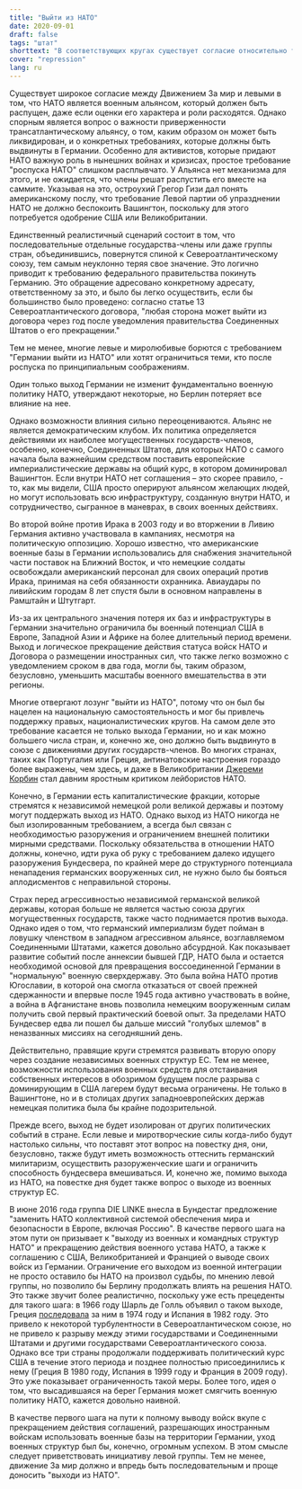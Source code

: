 ```yaml
---
title: "Выйти из НАТО"
date: 2020-09-01
draft: false
tags: "штат"
shorttext: "В соответствующих кругах существует согласие относительно того, что НАТО следует распустить как военный союз, даже если оценки его характера и роли расходятся."
cover: "repression"
lang: ru
---
```


Существует широкое согласие между Движением За мир и левыми в том, что НАТО является военным альянсом, который должен быть распущен, даже если оценки его характера и роли расходятся. Однако спорным является вопрос о важности приверженности трансатлантическому альянсу, о том, каким образом он может быть ликвидирован, и о конкретных требованиях, которые должны быть выдвинуты в Германии. Особенно для активистов, которые придают НАТО важную роль в нынешних войнах и кризисах, простое требование "роспуска НАТО" слишком расплывчато. У Альянса нет механизма для этого, и не ожидается, что члены решат распустить его вместе на саммите. Указывая на это, остроухий Грегор Гизи дал понять американскому послу, что требование Левой партии об упразднении НАТО не должно беспокоить Вашингтон, поскольку для этого потребуется одобрение США или Великобритании.

Единственный реалистичный сценарий состоит в том, что последовательные отдельные государства-члены или даже группы стран, объединившись, повернутся спиной к Североатлантическому союзу, тем самым неуклонно теряя свое значение. Это логично приводит к требованию федерального правительства покинуть Германию. Это обращение адресовано конкретному адресату, ответственному за это, и было бы легко осуществить, если бы большинство было проведено: согласно статье 13 Североатлантического договора, "любая сторона может выйти из договора через год после уведомления правительства Соединенных Штатов о его прекращении."

Тем не менее, многие левые и миролюбивые борются с требованием "Германии выйти из НАТО" или хотят ограничиться теми, кто после роспуска по принципиальным соображениям.

Один только выход Германии не изменит фундаментально военную политику НАТО, утверждают некоторые, но Берлин потеряет все влияние на нее.

Однако возможности влияния сильно переоцениваются. Альянс не является демократическим клубом. Их политика определяется действиями их наиболее могущественных государств-членов, особенно, конечно, Соединенных Штатов, для которых НАТО с самого начала была важнейшим средством поставить европейские империалистические державы на общий курс, в котором доминировал Вашингтон. Если внутри НАТО нет соглашения – это скорее правило, - то, как мы видели, США просто оперируют альянсом желающих людей, но могут использовать всю инфраструктуру, созданную внутри НАТО, и сотрудничество, сыгранное в маневрах, в своих военных действиях.

Во второй войне против Ирака в 2003 году и во вторжении в Ливию Германия активно участвовала в кампаниях, несмотря на политическую оппозицию. Хорошо известно, что американские военные базы в Германии использовались для снабжения значительной части поставок на Ближний Восток, и что немецкие солдаты освобождали американский персонал для своих операций против Ирака, принимая на себя обязанности охранника. Авиаудары по ливийским городам 8 лет спустя были в основном направлены в Рамштайн и Штутгарт.

Из-за их центрального значения потеря их баз и инфраструктуры в Германии значительно ограничила бы военный потенциал США в Европе, Западной Азии и Африке на более длительный период времени. Выход и логическое прекращение действия статуса войск НАТО и Договора о размещении иностранных сил, что также легко возможно с уведомлением сроком в два года, могли бы, таким образом, безусловно, уменьшить масштабы военного вмешательства в эти регионы.

Многие отвергают лозунг "выйти из НАТО", потому что он был бы нацелен на национальную самостоятельность и мог бы привлечь поддержку правых, националистических кругов. На самом деле это требование касается не только выхода Германии, но и как можно большего числа стран, и, конечно же, оно должно быть выдвинуто в союзе с движениями других государств-членов. Во многих странах, таких как Португалия или Греция, антинатовские настроения гораздо более выражены, чем здесь, и даже в Великобритании [Джереми Корбин](https://www.telegraph.co.uk/news/politics/Jeremy_Corbyn/11829048/Jeremy-Corbyn-backtracks-on-calls-for-Britain-to-leave-Nato.html "Jeremy Corbyn backtracks on calls for Britain to leave Nato") стал давним яростным критиком лейбористов НАТО.

Конечно, в Германии есть капиталистические фракции, которые стремятся к независимой немецкой роли великой державы и поэтому могут поддержать выход из НАТО. Однако выход из НАТО никогда не был изолированным требованием, а всегда был связан с необходимостью разоружения и ограничением внешней политики мирными средствами. Поскольку обязательства в отношении НАТО должны, конечно, идти рука об руку с требованием далеко идущего разоружения Бундесвера, по крайней мере до структурного потенциала ненападения германских вооруженных сил, не нужно было бы бояться аплодисментов с неправильной стороны.

Страх перед агрессивностью независимой германской великой державы, которая больше не является частью союза других могущественных государств, также часто поднимается против выхода. Однако идея о том, что германский империализм будет пойман в ловушку членством в западном агрессивном альянсе, возглавляемом Соединенными Штатами, кажется довольно абсурдной. Как показывает развитие событий после аннексии бывшей ГДР, НАТО была и остается необходимой основой для превращения воссоединенной Германии в "нормальную" военную сверхдержаву. Это была война НАТО против Югославии, в которой она смогла отказаться от своей прежней сдержанности и впервые после 1945 года активно участвовать в войне, а война в Афганистане вновь позволила немецким вооруженным силам получить свой первый практический боевой опыт. За пределами НАТО Бундесвер едва ли пошел бы дальше миссий "голубых шлемов" в неназванных миссиях на сегодняшний день.

Действительно, правящие круги стремятся развивать вторую опору через создание независимых военных структур ЕС. Тем не менее, возможности использования военных средств для отстаивания собственных интересов в обозримом будущем после разрыва с доминирующим в США лагерем будут весьма ограничены. Не только в Вашингтоне, но и в столицах других западноевропейских держав немецкая политика была бы крайне подозрительной.

Прежде всего, выход не будет изолирован от других политических событий в стране. Если левые и миротворческие силы когда-либо будут настолько сильны, что поставят этот вопрос на повестку дня, они, безусловно, также будут иметь возможность оттеснить германский милитаризм, осуществить разоруженческие шаги и ограничить способность бундесвера вмешиваться. И, конечно же, помимо выхода из НАТО, на повестке дня будет также вопрос о выходе из военных структур ЕС.

В июне 2016 года группа DIE LINKE внесла в Бундестаг предложение "заменить НАТО коллективной системой обеспечения мира и безопасности в Европе, включая Россию". В качестве первого шага на этом пути он призывает к "выходу из военных и командных структур НАТО" и прекращению действия военного устава НАТО, а также к соглашению с США, Великобританией и Францией о выводе своих войск из Германии. Ограничение его выходом из военной интеграции не просто оставило бы НАТО на произвол судьбы, по мнению левой группы, но позволило бы Берлину продолжать влиять на решения НАТО. Это также звучит более реалистично, поскольку уже есть прецеденты для такого шага: в 1966 году Шарль де Голль объявил о таком выходе, Греция [последовала](http://neu-alexander.de/2017/10/nato-aufloesung-ist-einfacher-als-transformation-gastbeitrag-welttrends-oktober-2017/ "NATO: Auflösung ist einfacher als Transformation") за ним в 1974 году и Испания в 1982 году. Это привело к некоторой турбулентности в Североатлантическом союзе, но не привело к разрыву между этими государствами и Соединенными Штатами и другими государствами Североатлантического союза. Однако все три страны продолжали поддерживать политический курс США в течение этого периода и позднее полностью присоединились к нему (Греция В 1980 году, Испания в 1999 году и Франция в 2009 году). Это уже показывает ограниченность такой меры. Более того, идея о том, что высадившаяся на берег Германия может смягчить военную политику НАТО, кажется довольно наивной.

В качестве первого шага на пути к полному выводу войск вкупе с прекращением действия соглашений, разрешающих иностранным войскам использовать военные базы на территории Германии, уход военных структур был бы, конечно, огромным успехом. В этом смысле следует приветствовать инициативу левой группы. Тем не менее, движение За мир должно и впредь быть последовательным и проще доносить "выходи из НАТО".
